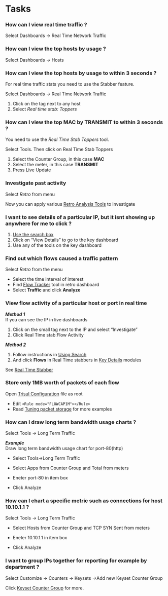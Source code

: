 # Tasks

### How can I view real time traffic ?

<span class="command hint">Select Dashboards -\> Real Time Network
Traffic</span>

### How can I view the top hosts by usage ?

<span class="command hint">Select Dashboards -\> Hosts</span>

### How can I view the top hosts by usage to within 3 seconds ?

For real time traffic stats you need to use the Stabber feature.

<span class="command hint">Select Dashboards -\> Real Time Network
Traffic</span>

1. Click on the tag next to any host
2. Select *Real time stab: Toppers*

### How can I view the top MAC by TRANSMIT to within 3 seconds ?

You need to use the *Real Time Stab Toppers* tool.

<span class="command hint">Select Tools. Then click on Real Time Stab
Toppers</span>

1. Select the Counter Group, in this case **MAC**
2. Select the meter, in this case **TRANSMIT**
3. Press Live Update

### Investigate past activity

<span class="command hint">Select *Retro* from menu</span>

Now you can apply various [Retro Analysis
Tools](/docs/ug/cg/retrotools.html) to investigate

### I want to see details of a particular IP, but it isnt showing up anywhere for me to click ?

1. [Use the search box](http:/docs/ug/ui/search.html#the_search_box)
2. Click on “View Details” to go to the key dashboard
3. Use any of the tools on the key dashboard

### Find out which flows caused a traffic pattern

<span class="command hint">Select *Retro* from the menu</span>

- Select the time interval of interest
- Find [Flow Tracker](/docs/ug/cg/retrotools.html#track_flows) tool in
  retro dashboard
- Select **Traffic** and click **Analyze**

### View flow activity of a particular host or port in real time

***Method 1***  
If you can see the IP in live dashboards

1. Click on the small tag next to the IP and select “Investigate”
2. Click Real Time stab:Flow Activity

<!-- -->

***Method 2***  

1. Follow instructions in [Using
   Search](/docs/ug/ui/search.html#the_search_box)
2. And click **Flows** in Real Time stabbers in [Key
   Details](/docs/ug/ui/dashboards.html#key_details) modules

See [Real Time Stabber](/docs/ug/cg/stabber.html#flow_stabber)

### Store only 1MB worth of packets of each flow

<span class="command hint">Open [Trisul
Configuration](/docs/ref/trisulconfig.html#redis) file as root</span>

- Edit `<Rule mode="FLOWCAP1M"></Rule>`
- Read [Tuning packet storage](/docs/ug/caps/packetstorage.html) for
  more examples

### How can I draw long term bandwidth usage charts ?

<span class="command hint">Select Tools -\> Long Term Traffic</span>

***Example***  
Draw long term bandwidth usage chart for port-80(http)

- Select Tools-\>Long Term Traffic  

- Select Apps from Counter Group and Total from meters  

- Eneter port-80 in item box  

- Click Analyze

### How can I chart a specific metric such as connections for host 10.10.1.1 ?

Select Tools -\> Long Term Traffic

- Select Hosts from Counter Group and TCP SYN Sent from meters  

- Eneter 10.10.1.1 in item box  

- Click Analyze

### I want to group IPs together for reporting for example by department ?

 Select Customize -\> Counters -\> Keysets -\>Add new Keyset Counter Group

Click [Keyset Counter Group](/docs/ug/cg/custom.html#keyset_counter_groups) for more.
